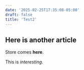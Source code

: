 ```yaml
---
date: '2025-02-25T17:35:08-05:00'
draft: false
title: 'Test2'
---
```

## Here is another article

Store comes **here**.

This is *interesting*.
